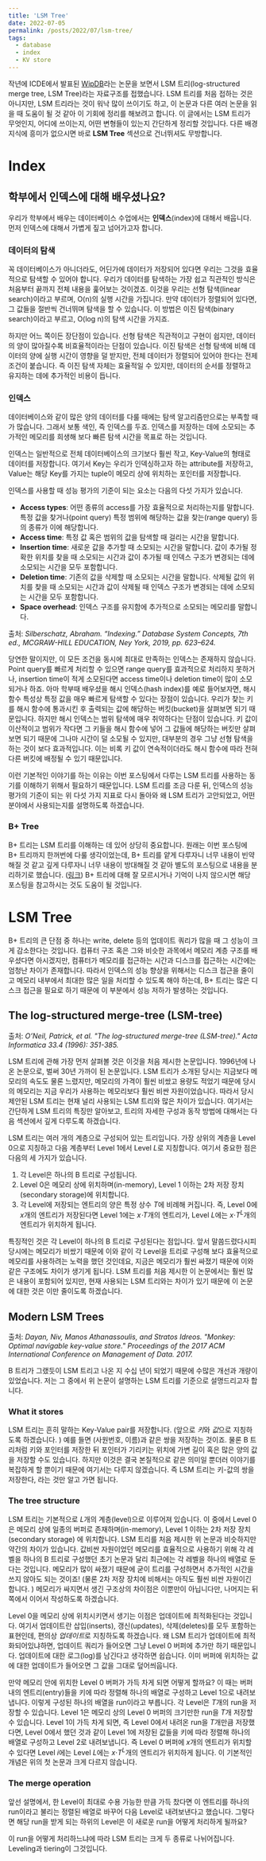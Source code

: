 ```yaml
---
title: 'LSM Tree'
date: 2022-07-05
permalink: /posts/2022/07/lsm-tree/
tags:
  - database
  - index
  - KV store
---
```


작년에 ICDE에서 발표된 [WipDB](https://ieeexplore.ieee.org/abstract/document/9458602)라는 논문을 보면서 LSM 트리(log-structured merge tree, LSM Tree)라는 자료구조를 접했습니다. 
LSM 트리를 처음 접하는 것은 아니지만, LSM 트리라는 것이 워낙 많이 쓰이기도 하고, 이 논문과 다른 여러 논문을 읽을 때 도움이 될 것 같아 이 기회에 정리를 해보려고 합니다. 
이 글에서는 LSM 트리가 무엇인지, 어디에 쓰이는지, 어떤 변형들이 있는지 간단하게 정리할 것입니다. 
다른 배경지식에 흥미가 없으시면 바로 **LSM Tree** 섹션으로 건너뛰셔도 무방합니다. 

# Index

## 학부에서 인덱스에 대해 배우셨나요?

우리가 학부에서 배우는 데이터베이스 수업에서는 **인덱스**(index)에 대해서 배웁니다. 
먼저 인덱스에 대해서 가볍게 짚고 넘어가고자 합니다. 

### 데이터의 탐색

꼭 데이터베이스가 아니더라도, 어딘가에 데이터가 저장되어 있다면 우리는 그것을 효율적으로 탐색할 수 있어야 합니다. 
우리가 데이터를 탐색하는 가장 쉽고 직관적인 방식은 처음부터 끝까지 전체 내용을 훑어보는 것이겠죠. 
이것을 우리는 선형 탐색(linear search)이라고 부르며, O(n)의 실행 시간을 가집니다. 
만약 데이터가 정렬되어 있다면, 그 값들을 절반씩 건너뛰며 탐색을 할 수 있습니다. 
이 방법은 이진 탐색(binary search)이라고 부르고, O(log n)의 탐색 시간을 가지죠. 

하지만 어느 쪽이든 장단점이 있습니다. 
선형 탐색은 직관적이고 구현이 쉽지만, 데이터의 양이 많아질수록 비효율적이라는 단점이 있습니다. 
이진 탐색은 선형 탐색에 비해 데이터의 양에 실행 시간이 영향을 덜 받지만, 전체 데이터가 정렬되어 있어야 한다는 전제조건이 붙습니다. 
즉 이진 탐색 자체는 효율적일 수 있지만, 데이터의 순서를 정렬하고 유지하는 데에 추가적인 비용이 듭니다. 

### 인덱스

데이터베이스와 같이 많은 양의 데이터를 다룰 때에는 탐색 알고리즘만으로는 부족할 때가 많습니다. 
그래서 보통 색인, 즉 인덱스를 두죠. 
인덱스를 저장하는 데에 소모되는 추가적인 메모리를 희생해 보다 빠른 탐색 시간을 목표로 하는 것입니다. 

인덱스는 일반적으로 전체 데이터베이스의 크기보다 훨씬 작고, Key-Value의 형태로 데이터를 저장합니다. 
여기서 Key는 우리가 인덱싱하고자 하는 attribute를 저장하고, Value는 해당 Key를 가지는 tuple이 메모리 상에 위치하는 포인터를 저장합니다. 

인덱스를 사용할 때 성능 평가의 기준이 되는 요소는 다음의 다섯 가지가 있습니다. 

- **Access types**: 어떤 종류의 access를 가장 효율적으로 처리하는지를 말합니다. 
특정 값을 찾거나(point query) 특정 범위에 해당하는 값을 찾는(range query) 등의 종류가 이에 해당합니다. 
- **Access time**: 특정 값 혹은 범위의 값을 탐색할 때 걸리는 시간을 말합니다. 
- **Insertion time**: 새로운 값을 추가할 때 소모되는 시간을 말합니다. 
값이 추가될 정확한 위치를 찾을 때 소모되는 시간과 값이 추가될 때 인덱스 구조가 변경되는 데에 소모되는 시간을 모두 포함합니다. 
- **Deletion time**: 기존의 값을 삭제할 때 소모되는 시간을 말합니다. 
삭제될 값의 위치를 찾을 때 소모되는 시간과 값이 삭제될 때 인덱스 구조가 변경되는 데에 소모되는 시간을 모두 포함합니다. 
- **Space overhead**: 인덱스 구조를 유지함에 추가적으로 소모되는 메모리를 말합니다. 

출처: *Silberschatz, Abraham. “Indexing.” Database System Concepts, 7th ed., MCGRAW-HILL EDUCATION, Ney York, 2019, pp. 623–624.*

당연한 말이지만, 이 모든 조건을 동시에 최대로 만족하는 인덱스는 존재하지 않습니다. 
Point query를 빠르게 처리할 수 있으면 range query를 효과적으로 처리하지 못하거나, insertion time이 적게 소모된다면 access time이나 deletion time이 많이 소모되거나 하죠. 
아마 학부때 배우셨을 해시 인덱스(hash index)를 예로 들어보자면, 해시 함수 특성상 특정 값을 매우 빠르게 탐색할 수 있다는 장점이 있습니다. 
우리가 찾는 키를 해시 함수에 통과시킨 후 출력되는 값에 해당하는 버킷(bucket)을 살펴보면 되기 때문입니다. 
하지만 해시 인덱스는 범위 탐색에 매우 취약하다는 단점이 있습니다. 
키 값이 이산적이고 범위가 작다면 그 키들을 해시 함수에 넣어 그 값들에 해당하는 버킷만 살펴보면 되기 때문에 그나마 시간이 덜 소모될 수 있지만, 대부분의 경우 그냥 선형 탐색을 하는 것이 보다 효과적입니다. 
이는 비록 키 값이 연속적이더라도 해시 함수에 따라 전혀 다른 버킷에 배정될 수 있기 때문입니다. 

이런 기본적인 이야기를 하는 이유는 이번 포스팅에서 다루는 LSM 트리를 사용하는 동기를 이해하기 위해서 필요하기 때문입니다. 
LSM 트리를 조금 다룬 뒤, 인덱스의 성능 평가의 기준이 되는 위 다섯 가지 지표로 다시 돌아와 왜 LSM 트리가 고안되었고, 어떤 분야에서 사용되는지를 설명하도록 하겠습니다. 

### B+ Tree

B+ 트리는 LSM 트리를 이해하는 데 있어 상당히 중요합니다. 
원래는 이번 포스팅에 B+ 트리까지 한꺼번에 다룰 생각이었는데, B+ 트리를 얕게 다루자니 너무 내용이 빈약해질 것 같고 깊게 다루자니 너무 내용이 방대해질 것 같아 별도의 포스팅으로 내용을 분리하기로 했습니다. 
([링크](https://hyuhngminkim.github.io/posts/2022/07/bplus-tree/))
B+ 트리에 대해 잘 모르시거나 기억이 나지 않으시면 해당 포스팅을 참고하시는 것도 도움이 될 것입니다. 


# LSM Tree

B+ 트리의 큰 단점 중 하나는 write, delete 등의 업데이트 쿼리가 많을 때 그 성능이 크게 감소한다는 것입니다. 
컴퓨터 구조 혹은 그와 비슷한 과목에서 메모리 계층 구조를 배우셨다면 아시겠지만, 컴퓨터가 메모리를 접근하는 시간과 디스크를 접근하는 시간에는 엄청난 차이가 존재합니다. 
따라서 인덱스의 성능 향상을 위해서는 디스크 접근을 줄이고 메모리 내부에서 최대한 많은 일을 처리할 수 있도록 해야 하는데, B+ 트리는 많은 디스크 접근을 필요로 하기 때문에 이 부분에서 성능 저하가 발생하는 것입니다. 

## The log-structured merge-tree (LSM-tree)

출처: *O’Neil, Patrick, et al. "The log-structured merge-tree (LSM-tree)." Acta Informatica 33.4 (1996): 351-385.*

LSM 트리에 관해 가장 먼저 살펴볼 것은 이것을 처음 제시한 논문입니다. 
1996년에 나온 논문으로, 벌써 30년 가까이 된 논문입니다. 
LSM 트리가 소개된 당시는 지금보다 메모리의 속도도 물론 느렸지만, 메모리의 가격이 훨씬 비쌌고 용량도 적었기 때문에 당시의 메모리는 지금 우리가 사용하는 메모리보다 훨씬 비싼 자원이었습니다. 
따라서 당시 제안된 LSM 트리는 현재 널리 사용되는 LSM 트리와 많은 차이가 있습니다. 
여기서는 간단하게 LSM 트리의 특징만 알아보고, 트리의 자세한 구성과 동작 방법에 대해서는 다음 섹션에서 깊게 다루도록 하겠습니다. 

LSM 트리는 여러 개의 계층으로 구성되어 있는 트리입니다. 
가장 상위의 계층을 Level 0으로 지칭하고 다음 계층부터 Level 1에서 Level *L*로 지칭합니다. 
여기서 중요한 점은 다음의 세 가지가 있습니다. 

1. 각 Level은 하나의 B 트리로 구성됩니다. 
2. Level 0은 메모리 상에 위치하며(in-memory), Level 1 이하는 2차 저장 장치(secondary storage)에 위치합니다.
3. 각 Level에 저장되는 엔트리의 양은 특정 상수 *T*에 비례해 커집니다. 즉, Level 0에 *x*개의 엔트리가 저장된다면 Level 1에는 *x⋅T*개의 엔트리가, Level *L*에는 *x*⋅*T*<sup>*L*</sup>개의 엔트리가 위치하게 됩니다. 

특징적인 것은 각 Level이 하나의 B 트리로 구성된다는 점입니다. 
앞서 말씀드렸다시피 당시에는 메모리가 비쌌기 때문에 이와 같이 각 Level을 트리로 구성해 보다 효율적으로 메모리를 사용하려는 노력을 했던 것인데요, 지금은 메모리가 훨씬 싸졌기 때문에 이와 같은 구조에도 차이가 생기게 됩니다. 
LSM 트리를 처음 제시한 이 논문에서는 훨씬 많은 내용이 포함되어 있지만, 현재 사용되는 LSM 트리와는 차이가 있기 때문에 이 논문에 대한 것은 이만 줄이도록 하겠습니다. 

## Modern LSM Trees

출처: *Dayan, Niv, Manos Athanassoulis, and Stratos Idreos. "Monkey: Optimal navigable key-value store." Proceedings of the 2017 ACM International Conference on Management of Data. 2017.*

B 트리가 그랬듯이 LSM 트리고 나온 지 수십 년이 되었기 때문에 수많은 개선과 개량이 있었습니다. 
저는 그 중에서 위 논문이 설명하는 LSM 트리를 기준으로 설명드리고자 합니다. 

### What it stores

LSM 트리는 흔히 말하는 Key-Value pair를 저장합니다. 
(앞으로 *키*와 *값*으로 지칭하도록 하겠습니다. )
예를 들면 (사원번호, 이름)과 같은 쌍을 저장하는 것이죠. 
물론 B 트리처럼 키와 포인터를 저장한 뒤 포인터가 기리키는 위치에 가변 길이 혹은 많은 양의 값을 저장할 수도 있습니다. 
하지만 이것은 결국 본질적으로 같은 의미일 뿐더러 이야기를 복잡하게 할 뿐이기 때문에 여기서는 다루지 않겠습니다. 
즉 LSM 트리는 키-값의 쌍을 저장한다, 라는 것만 알고 가면 됩니다. 

### The tree structure

LSM 트리는 기본적으로 *L*개의 계층(level)으로 이루어져 있습니다. 
이 중에서 Level 0은 메모리 상에 일종의 버퍼로 존재하며(in-memory), Level 1 이하는 2차 저장 장치(secondary storage) 에 위치합니다. 
LSM 트리를 처음 제시한 위 논문과 비슷하지만 약간의 차이가 있습니다.
값비싼 자원이었던 메모리를 효율적으로 사용하기 위해 각 레벨을 하나의 B 트리로 구성했던 초기 논문과 달리 최근에는 각 레벨을 하나의 배열로 둔다는 것입니다. 
메모리가 많이 싸졌기 때문에 굳이 트리를 구성하면서 추가적인 시간을 쓰지 않아도 되는 것이죠!
(물론 2차 저장 장치에 비해서는 아직도 훨씬 비싼 자원이긴 합니다. )
메모리가 싸지면서 생긴 구조상의 차이점은 이뿐만이 아닙니다만, 나머지는 뒤쪽에서 이어서 작성하도록 하겠습니다. 

Level 0을 메모리 상에 위치시키면서 생기는 이점은 업데이트에 최적화된다는 것입니다. 
여기서 업데이트란 삽입(inserts), 갱신(updates), 삭제(deletes)를 모두 포함하는 표현인데, 편의상 *업데이트*로 지칭하도록 하겠습니다. 
왜 LSM 트리가 업데이트에 최적화되어있냐하면, 업데이트 쿼리가 들어오면 그냥 Level 0 버퍼에 추가만 하기 때문입니다. 
업데이트에 대한 로그(log)를 남긴다고 생각하면 쉽습니다. 
이미 버퍼에 위치하는 값에 대한 업데이트가 들어오면 그 값을 그대로 덮어씌웁니다. 

만약 메모리 안에 위치한 Level 0 버퍼가 가득 차게 되면 어떻게 할까요?
이 때는 버퍼 내의 엔트리(entry)들을 키에 따라 정렬해 하나의 배열로 구성하고 Level 1으로 내려보냅니다. 
이렇게 구성된 하나의 배열을 run이라고 부릅니다. 
각 Level은 *T*개의 run을 저장할 수 있습니다. 
Level 1은 메모리 상의 Level 0 버퍼의 크기만한 run을 *T*개 저장할 수 있습니다. 
Level 1이 가득 차게 되면, 즉 Level 0에서 내려온 run을 *T*개만큼 저장했다면, Level 0에서 했던 것과 같이 Level 1에 저장된 값들을 키에 따라 정렬해 하나의 배열로 구성하고 Level 2로 내려보냅니다. 
즉 Level 0 버퍼에 *x*개의 엔트리가 위치할 수 있다면 Level *i*에는 Level *L*에는 *x*⋅*T*<sup>*L*</sup>개의 엔트리가 위치하게 됩니다. 
이 기본적인 개념은 위의 첫 논문과 크게 다르지 않습니다. 

### The merge operation

앞선 설명에서, 한 Level이 최대로 수용 가능한 만큼 가득 찼다면 이 엔트리를 하나의 run이라고 불리는 정렬된 배열로 바꾸어 다음 Level로 내려보낸다고 했습니다. 
그렇다면 해당 run을 받게 되는 하위의 Level은 이 새로운 run을 어떻게 처리하게 될까요?

이 run을 어떻게 처리하느냐에 따라 LSM 트리는 크게 두 종류로 나뉘어집니다. 
Leveling과 tiering이 그것입니다. 

